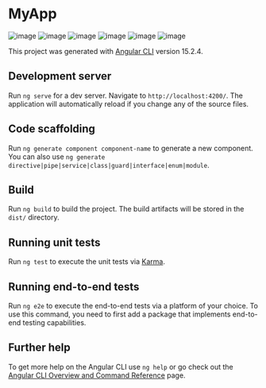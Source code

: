 # MyApp
![image](https://user-images.githubusercontent.com/83989537/230485430-06626ce5-555b-451f-8b45-9dfb36da9eff.png)
![image](https://user-images.githubusercontent.com/83989537/230501953-d1fe2747-da81-4593-96c3-860394ed2cef.png)
![image](https://user-images.githubusercontent.com/83989537/230502125-942b07e9-ece2-41d2-821f-2696022d2afc.png)
![image](https://user-images.githubusercontent.com/83989537/230502230-b0954b90-fc3a-4d3b-bc20-f9636b1eaa8c.png)
![image](https://user-images.githubusercontent.com/83989537/230502264-37b7a526-824f-4ffe-9cb7-d13770d57e28.png)
![image](https://user-images.githubusercontent.com/83989537/230502499-10e539b4-06ec-4f33-8539-db948d68b50a.png)





This project was generated with [Angular CLI](https://github.com/angular/angular-cli) version 15.2.4.

## Development server

Run `ng serve` for a dev server. Navigate to `http://localhost:4200/`. The application will automatically reload if you change any of the source files.

## Code scaffolding

Run `ng generate component component-name` to generate a new component. You can also use `ng generate directive|pipe|service|class|guard|interface|enum|module`.

## Build

Run `ng build` to build the project. The build artifacts will be stored in the `dist/` directory.

## Running unit tests

Run `ng test` to execute the unit tests via [Karma](https://karma-runner.github.io).

## Running end-to-end tests

Run `ng e2e` to execute the end-to-end tests via a platform of your choice. To use this command, you need to first add a package that implements end-to-end testing capabilities.

## Further help

To get more help on the Angular CLI use `ng help` or go check out the [Angular CLI Overview and Command Reference](https://angular.io/cli) page.
